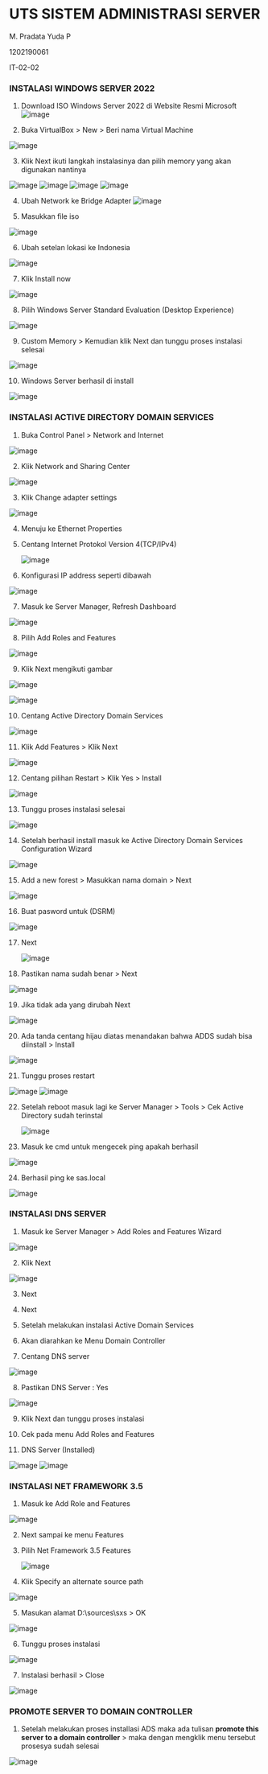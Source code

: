 # UTS SISTEM ADMINISTRASI SERVER

M. Pradata Yuda P	

1202190061

IT-02-02

### INSTALASI WINDOWS SERVER 2022

1. Download ISO Windows Server 2022 di Website Resmi Microsoft
![image](https://user-images.githubusercontent.com/92876637/143674187-8ce0a349-9352-4d73-9b62-5c8243428f0d.png)

2. Buka VirtualBox > New > Beri nama Virtual Machine

![image](https://user-images.githubusercontent.com/92876637/143674195-6e18440b-5e6b-496d-8fe1-5adc7bfe36fa.png)

3. Klik Next ikuti langkah instalasinya dan pilih memory yang akan digunakan nantinya

![image](https://user-images.githubusercontent.com/92876637/143674235-95ec64db-fcb0-47b1-8224-5472d732df6a.png)
![image](https://user-images.githubusercontent.com/92876637/143674241-aec0bf0f-7166-4fbf-8a0c-4fffa4fd05c4.png)
![image](https://user-images.githubusercontent.com/92876637/143674244-1305e566-58a5-43a1-b192-5f6f8df6e843.png)
![image](https://user-images.githubusercontent.com/92876637/143674246-266332a2-bdff-4345-9de7-a804b55d8215.png)

4. Ubah Network ke Bridge Adapter 
  ![image](https://user-images.githubusercontent.com/92876637/143674255-5c96e246-3578-4c40-840a-23ce11ac5972.png)

5. Masukkan file iso

  ![image](https://user-images.githubusercontent.com/92876637/143674262-4654be5e-4b51-4d38-bed8-b949f42410b4.png)

6. Ubah setelan lokasi ke Indonesia

  ![image](https://user-images.githubusercontent.com/92876637/143674270-719da5d2-b413-4a4e-9af5-f803ff4de258.png)

7. Klik Install now

  ![image](https://user-images.githubusercontent.com/92876637/143674273-f2a85ed4-a725-467c-896a-e020fd27fbbd.png)

8. Pilih Windows Server Standard Evaluation (Desktop Experience)

![image](https://user-images.githubusercontent.com/92876637/143674281-b9651810-49cb-4c2b-a3ae-faa598d1ad1f.png)

9. Custom Memory > Kemudian klik Next dan tunggu proses instalasi selesai

  ![image](https://user-images.githubusercontent.com/92876637/143674290-65946774-3fec-415d-bfb7-1019a7d07cbe.png)

10. Windows Server berhasil di install

  ![image](https://user-images.githubusercontent.com/92876637/143674304-dffd5c30-d8dd-4fab-bbd5-b56c90e98923.png)






### INSTALASI ACTIVE DIRECTORY DOMAIN SERVICES

1. Buka Control Panel > Network and Internet

![image](https://user-images.githubusercontent.com/92876637/143674345-1275fbe2-7321-4e2b-96fd-f0e594bc8830.png)

2. Klik Network and Sharing Center

  ![image](https://user-images.githubusercontent.com/92876637/143674348-1006514b-c0fd-47e4-9565-cc186b070661.png)

3. Klik Change adapter settings

  ![image](https://user-images.githubusercontent.com/92876637/143674356-8054067d-6c53-4b43-9f9c-a9621343e70b.png)


4. Menuju ke Ethernet Properties

5. Centang Internet Protokol Version 4(TCP/IPv4)

   ![image](https://user-images.githubusercontent.com/92876637/143674364-54a74fca-d0df-4b38-ac76-9b3a163506fb.png)

6. Konfigurasi IP address seperti dibawah

  ![image](https://user-images.githubusercontent.com/92876637/143674369-ae71146d-dfe8-4e3e-894e-4893490e33af.png)

7. Masuk ke Server Manager, Refresh Dashboard

 ![image](https://user-images.githubusercontent.com/92876637/143674374-b83ec95e-16d7-4f9e-ba83-a7cafdaea2e2.png)

8. Pilih Add Roles and Features

  ![image](https://user-images.githubusercontent.com/92876637/143674375-5abddb69-d861-472c-b2ff-1560161afb19.png)

9. Klik Next mengikuti gambar

![image](https://user-images.githubusercontent.com/92876637/143674378-176083a8-c1cb-470a-904c-64e4a92055fe.png)

 ![image](https://user-images.githubusercontent.com/92876637/143674383-54952e86-6593-45d0-9052-530a22e6ece2.png)

10. Centang Active Directory Domain Services

   ![image](https://user-images.githubusercontent.com/92876637/143674387-234d8bc1-8607-47a1-99da-f20b35921124.png)

11. Klik Add Features > Klik Next

   ![image](https://user-images.githubusercontent.com/92876637/143674390-7b2768c8-cb2e-4075-90f9-dbb91019ec69.png)

12. Centang pilihan Restart > Klik Yes > Install

   ![image](https://user-images.githubusercontent.com/92876637/143674395-5d1a5e06-53a3-43e3-80ce-49c4731b77a9.png)

13. Tunggu proses instalasi selesai

   ![image](https://user-images.githubusercontent.com/92876637/143674397-825d584c-7083-4a42-b583-e7399568006c.png)

14. Setelah berhasil install masuk ke Active Directory Domain Services Configuration Wizard

   ![image](https://user-images.githubusercontent.com/92876637/143674403-4dbccedd-7cbe-487c-8a0b-0dafc1ec0f13.png)

15. Add a new forest > Masukkan nama domain > Next

   ![image](https://user-images.githubusercontent.com/92876637/143674409-204ed57c-be53-49f4-8a71-ded9328d1e51.png)

16. Buat pasword untuk (DSRM)

 ![image](https://user-images.githubusercontent.com/92876637/143674411-2d2dbaa1-4952-4c6a-a04c-6703043dfafe.png)

17. Next

    ![image](https://user-images.githubusercontent.com/92876637/143674415-fa91b3c9-a43c-44ee-b975-b87554b41458.png)

18. Pastikan nama sudah benar > Next

   ![image](https://user-images.githubusercontent.com/92876637/143674421-00ee6aec-b24d-4522-9164-53b8c94a9c3a.png)

19. Jika tidak ada yang dirubah Next

![image](https://user-images.githubusercontent.com/92876637/143674425-f147c46e-c4f6-421a-bfb0-5a9c3c21b50c.png)

20. Ada tanda centang hijau diatas menandakan bahwa ADDS sudah bisa diinstall > Install

  ![image](https://user-images.githubusercontent.com/92876637/143674427-697ce9e1-c791-4cf1-8bcc-3071f70f6730.png)

21. Tunggu proses restart

![image](https://user-images.githubusercontent.com/92876637/143674431-95231c56-470c-4f14-9946-11235f87794a.png)
![image](https://user-images.githubusercontent.com/92876637/143674432-f9f63854-b182-4e42-940d-979fcec63558.png)

22. Setelah reboot masuk lagi ke Server Manager > Tools > Cek Active Directory sudah terinstal

    ![image](https://user-images.githubusercontent.com/92876637/143674436-7a583009-9f51-4dee-b80b-23a41f3daed9.png)

23. Masuk ke cmd untuk mengecek ping apakah berhasil

   ![image](https://user-images.githubusercontent.com/92876637/143674439-1649b5b6-ce0d-42e6-a362-b82836df0a38.png)

24. Berhasil ping ke sas.local

![image](https://user-images.githubusercontent.com/92876637/143674442-5413a6ab-da0c-4c60-b556-c4bdae10d0b1.png)





### INSTALASI DNS SERVER

1. Masuk ke Server Manager > Add Roles and Features Wizard

![image](https://user-images.githubusercontent.com/92876637/143674452-cb89e11b-d9b0-41b5-b71e-3dd3f0b53806.png)

2. Klik Next

![image](https://user-images.githubusercontent.com/92876637/143674456-8948df28-70c5-4062-9d3c-3fe87e6c6a33.png)

3. Next 

4. Next

5. Setelah melakukan instalasi Active Domain Services

6. Akan diarahkan ke Menu Domain Controller

7. Centang DNS server

![image](https://user-images.githubusercontent.com/92876637/143674475-dbdba821-cd7c-4f9b-9434-c65284741643.png)

8. Pastikan DNS Server : Yes

![image](https://user-images.githubusercontent.com/92876637/143674425-f147c46e-c4f6-421a-bfb0-5a9c3c21b50c.png)

9. Klik Next dan tunggu proses instalasi

10. Cek pada menu Add Roles and Features

11. DNS Server (Installed)

![image](https://user-images.githubusercontent.com/92876637/143674489-35fc0e18-b8ac-4979-a617-2c4f54115454.png)
![image](https://user-images.githubusercontent.com/92876637/143674495-6c30dd81-c5e0-4ebf-a23e-94771913c363.png)







### INSTALASI NET FRAMEWORK 3.5

1. Masuk ke Add Role and Features 

![image](https://user-images.githubusercontent.com/92876637/143674507-4383f278-484a-4f0d-af36-efd7f511ef0b.png)

2. Next sampai ke menu Features

3. Pilih Net Framework 3.5 Features

   ![image](https://user-images.githubusercontent.com/92876637/143674513-8fbb3d4f-efc5-48be-9609-af7bf9f7aa60.png)

4. Klik Specify an alternate source path

  ![image](https://user-images.githubusercontent.com/92876637/143674518-eec67ce1-49d6-4a0c-ab2a-a5969b8238eb.png)

5. Masukan alamat D:\sources\sxs > OK

![image](https://user-images.githubusercontent.com/92876637/143674521-286ddf20-c115-4c0d-97e6-75afb26b89e4.png)

6. Tunggu proses instalasi

  ![image](https://user-images.githubusercontent.com/92876637/143674530-42213f22-fc87-461e-9e60-83e1d37789aa.png)

7. Instalasi berhasil > Close

![image](https://user-images.githubusercontent.com/92876637/143674531-f97df513-2159-477d-b7a9-d288f8fc5b38.png)




### PROMOTE SERVER TO DOMAIN CONTROLLER

1. Setelah melakukan proses installasi ADS maka ada tulisan **promote this server to a domain controller** > maka dengan mengklik menu tersebut prosesya sudah selesai

![image](https://user-images.githubusercontent.com/92876637/143674538-022c5d0a-1b09-4859-ae07-4a52d1527753.png)


